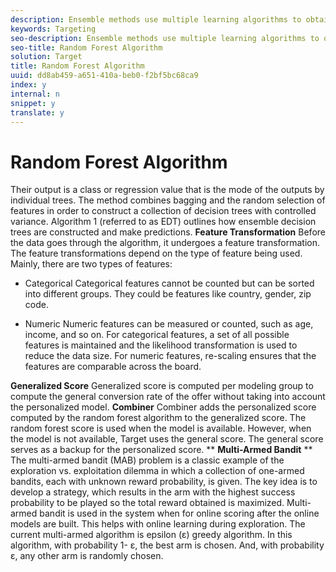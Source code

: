 ```yaml
---
description: Ensemble methods use multiple learning algorithms to obtain better predictive performance than could be obtained from any of the constituent learning algorithms. The Random Forest algorithm in the automated personalization system is a classification or regression method that operates by constructing a multitude of decision trees at training time.
keywords: Targeting
seo-description: Ensemble methods use multiple learning algorithms to obtain better predictive performance than could be obtained from any of the constituent learning algorithms. The Random Forest algorithm in the automated personalization system is a classification or regression method that operates by constructing a multitude of decision trees at training time.
seo-title: Random Forest Algorithm
solution: Target
title: Random Forest Algorithm
uuid: dd8ab459-a651-410a-beb0-f2bf5bc68ca9
index: y
internal: n
snippet: y
translate: y
---
```


# Random Forest Algorithm

Their output is a class or regression value that is the mode of the outputs by individual trees. The method combines bagging and the random selection of features in order to construct a collection of decision trees with controlled variance. Algorithm 1 (referred to as EDT) outlines how ensemble decision trees are constructed and make predictions.
**Feature Transformation** 
Before the data goes through the algorithm, it undergoes a feature transformation.
The feature transformations depend on the type of feature being used. Mainly, there are two types of features:

* Categorical Categorical features cannot be counted but can be sorted into different groups. They could be features like country, gender, zip code.

* Numeric Numeric features can be measured or counted, such as age, income, and so on. For categorical features, a set of all possible features is maintained and the likelihood transformation is used to reduce the data size. For numeric features, re-scaling ensures that the features are comparable across the board.


**Generalized Score** 
Generalized score is computed per modeling group to compute the general conversion rate of the offer without taking into account the personalized model.
**Combiner** 
Combiner adds the personalized score computed by the random forest algorithm to the generalized score. The random forest score is used when the model is available. However, when the model is not available, Target uses the general score. The general score serves as a backup for the personalized score.
** **Multi-Armed Bandit** ** 
The multi-armed bandit (MAB) problem is a classic example of the exploration vs. exploitation dilemma in which a collection of one-armed bandits, each with unknown reward probability, is given. The key idea is to develop a strategy, which results in the arm with the highest success probability to be played so the total reward obtained is maximized. Multi-armed bandit is used in the system when for online scoring after the online models are built. This helps with online learning during exploration.
The current multi-armed algorithm is epsilon (ε) greedy algorithm. In this algorithm, with probability 1- ε, the best arm is chosen. And, with probability ε, any other arm is randomly chosen.

